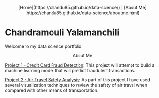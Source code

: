 <p align="center">[Home](https://chandu85.github.io/data-science/) | [About Me](https://chandu85.github.io/data-science/aboutme.html)</p>

# Chandramouli Yalamanchili
Welcome to my data science portfolio

<p align="center">About Me</p>

[Project 1 - Credit Card Fraud Detection](Project%201%20-%20Creditcard%20Fraud%20detection/):
This project will attempt to build a machine learning model that will predict fraudulent transactions.

[Project 2 - Air Travel Safety Analysis](Project%202%20-%20Air%20Travel%20Safety/):
As part of this project I have used several visualization techniques to review the safety of air travel when compared with other means of transportation.
